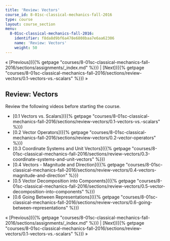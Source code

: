 ```yaml
---
title: 'Review: Vectors'
course_id: 8-01sc-classical-mechanics-fall-2016
type: course
layout: course_section
menu:
  8-01sc-classical-mechanics-fall-2016:
    identifier: f8da8d9bf6a478e6808baa7e6aa62306
    name: 'Review: Vectors'
    weight: 50
---
```

« [Previous]({{% getpage "courses/8-01sc-classical-mechanics-fall-2016/sections/assignments/_index.md" %}}) | [Next]({{% getpage "courses/8-01sc-classical-mechanics-fall-2016/sections/review-vectors/0.1-vectors-vs.-scalars" %}}) »

Review: Vectors
---------------

Review the following videos before starting the course.

*   [0.1 Vectors vs. Scalars]({{% getpage "courses/8-01sc-classical-mechanics-fall-2016/sections/review-vectors/0.1-vectors-vs.-scalars" %}})
*   [0.2 Vector Operators]({{% getpage "courses/8-01sc-classical-mechanics-fall-2016/sections/review-vectors/0.2-vector-operators" %}})
*   [0.3 Coordinate Systems and Unit Vectors]({{% getpage "courses/8-01sc-classical-mechanics-fall-2016/sections/review-vectors/0.3-coordinate-systems-and-unit-vectors" %}})
*   [0.4 Vectors - Magnitude and Direction]({{% getpage "courses/8-01sc-classical-mechanics-fall-2016/sections/review-vectors/0.4-vectors-magnitude-and-direction" %}})
*   [0.5 Vector Decomposition into Components]({{% getpage "courses/8-01sc-classical-mechanics-fall-2016/sections/review-vectors/0.5-vector-decomposition-into-components" %}})
*   [0.6 Going Between Representations]({{% getpage "courses/8-01sc-classical-mechanics-fall-2016/sections/review-vectors/0.6-going-between-representations" %}})

« [Previous]({{% getpage "courses/8-01sc-classical-mechanics-fall-2016/sections/assignments/_index.md" %}}) | [Next]({{% getpage "courses/8-01sc-classical-mechanics-fall-2016/sections/review-vectors/0.1-vectors-vs.-scalars" %}}) »